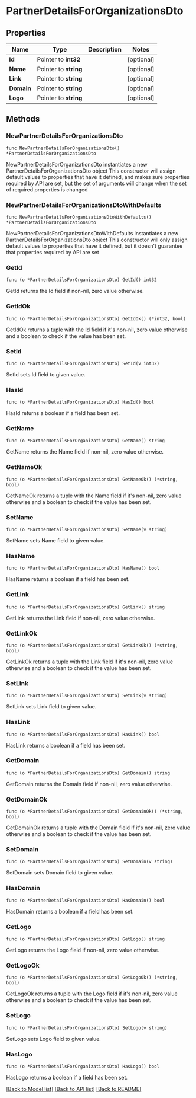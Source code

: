 # PartnerDetailsForOrganizationsDto

## Properties

Name | Type | Description | Notes
------------ | ------------- | ------------- | -------------
**Id** | Pointer to **int32** |  | [optional] 
**Name** | Pointer to **string** |  | [optional] 
**Link** | Pointer to **string** |  | [optional] 
**Domain** | Pointer to **string** |  | [optional] 
**Logo** | Pointer to **string** |  | [optional] 

## Methods

### NewPartnerDetailsForOrganizationsDto

`func NewPartnerDetailsForOrganizationsDto() *PartnerDetailsForOrganizationsDto`

NewPartnerDetailsForOrganizationsDto instantiates a new PartnerDetailsForOrganizationsDto object
This constructor will assign default values to properties that have it defined,
and makes sure properties required by API are set, but the set of arguments
will change when the set of required properties is changed

### NewPartnerDetailsForOrganizationsDtoWithDefaults

`func NewPartnerDetailsForOrganizationsDtoWithDefaults() *PartnerDetailsForOrganizationsDto`

NewPartnerDetailsForOrganizationsDtoWithDefaults instantiates a new PartnerDetailsForOrganizationsDto object
This constructor will only assign default values to properties that have it defined,
but it doesn't guarantee that properties required by API are set

### GetId

`func (o *PartnerDetailsForOrganizationsDto) GetId() int32`

GetId returns the Id field if non-nil, zero value otherwise.

### GetIdOk

`func (o *PartnerDetailsForOrganizationsDto) GetIdOk() (*int32, bool)`

GetIdOk returns a tuple with the Id field if it's non-nil, zero value otherwise
and a boolean to check if the value has been set.

### SetId

`func (o *PartnerDetailsForOrganizationsDto) SetId(v int32)`

SetId sets Id field to given value.

### HasId

`func (o *PartnerDetailsForOrganizationsDto) HasId() bool`

HasId returns a boolean if a field has been set.

### GetName

`func (o *PartnerDetailsForOrganizationsDto) GetName() string`

GetName returns the Name field if non-nil, zero value otherwise.

### GetNameOk

`func (o *PartnerDetailsForOrganizationsDto) GetNameOk() (*string, bool)`

GetNameOk returns a tuple with the Name field if it's non-nil, zero value otherwise
and a boolean to check if the value has been set.

### SetName

`func (o *PartnerDetailsForOrganizationsDto) SetName(v string)`

SetName sets Name field to given value.

### HasName

`func (o *PartnerDetailsForOrganizationsDto) HasName() bool`

HasName returns a boolean if a field has been set.

### GetLink

`func (o *PartnerDetailsForOrganizationsDto) GetLink() string`

GetLink returns the Link field if non-nil, zero value otherwise.

### GetLinkOk

`func (o *PartnerDetailsForOrganizationsDto) GetLinkOk() (*string, bool)`

GetLinkOk returns a tuple with the Link field if it's non-nil, zero value otherwise
and a boolean to check if the value has been set.

### SetLink

`func (o *PartnerDetailsForOrganizationsDto) SetLink(v string)`

SetLink sets Link field to given value.

### HasLink

`func (o *PartnerDetailsForOrganizationsDto) HasLink() bool`

HasLink returns a boolean if a field has been set.

### GetDomain

`func (o *PartnerDetailsForOrganizationsDto) GetDomain() string`

GetDomain returns the Domain field if non-nil, zero value otherwise.

### GetDomainOk

`func (o *PartnerDetailsForOrganizationsDto) GetDomainOk() (*string, bool)`

GetDomainOk returns a tuple with the Domain field if it's non-nil, zero value otherwise
and a boolean to check if the value has been set.

### SetDomain

`func (o *PartnerDetailsForOrganizationsDto) SetDomain(v string)`

SetDomain sets Domain field to given value.

### HasDomain

`func (o *PartnerDetailsForOrganizationsDto) HasDomain() bool`

HasDomain returns a boolean if a field has been set.

### GetLogo

`func (o *PartnerDetailsForOrganizationsDto) GetLogo() string`

GetLogo returns the Logo field if non-nil, zero value otherwise.

### GetLogoOk

`func (o *PartnerDetailsForOrganizationsDto) GetLogoOk() (*string, bool)`

GetLogoOk returns a tuple with the Logo field if it's non-nil, zero value otherwise
and a boolean to check if the value has been set.

### SetLogo

`func (o *PartnerDetailsForOrganizationsDto) SetLogo(v string)`

SetLogo sets Logo field to given value.

### HasLogo

`func (o *PartnerDetailsForOrganizationsDto) HasLogo() bool`

HasLogo returns a boolean if a field has been set.


[[Back to Model list]](../README.md#documentation-for-models) [[Back to API list]](../README.md#documentation-for-api-endpoints) [[Back to README]](../README.md)


